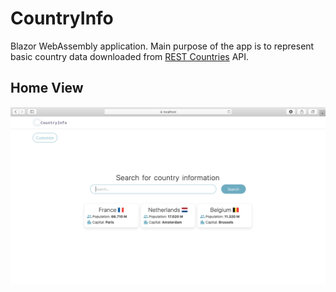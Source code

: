 # CountryInfo
Blazor WebAssembly application. Main purpose of the app is to represent basic country data downloaded from [REST Countries](https://restcountries.eu) API.
## Home View
![Home View](Screenshots/HomeView.png)

